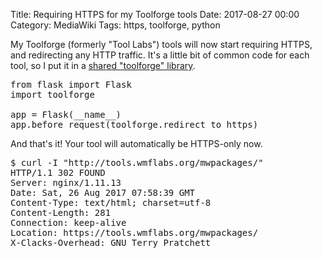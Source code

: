 Title: Requiring HTTPS for my Toolforge tools
Date: 2017-08-27 00:00
Category: MediaWiki
Tags: https, toolforge, python

My Toolforge (formerly "Tool Labs") tools will now start requiring HTTPS, and redirecting any HTTP traffic. It's a little bit of common code for each tool, so I put it in a [shared "toolforge" library](https://wikitech.wikimedia.org/wiki/User:Legoktm/toolforge_library).

<pre>
from flask import Flask
import toolforge

app = Flask(__name__)
app.before_request(toolforge.redirect_to_https)
</pre>

And that's it! Your tool will automatically be HTTPS-only now.

<pre>
$ curl -I "http://tools.wmflabs.org/mwpackages/"
HTTP/1.1 302 FOUND
Server: nginx/1.11.13
Date: Sat, 26 Aug 2017 07:58:39 GMT
Content-Type: text/html; charset=utf-8
Content-Length: 281
Connection: keep-alive
Location: https://tools.wmflabs.org/mwpackages/
X-Clacks-Overhead: GNU Terry Pratchett
</pre>

